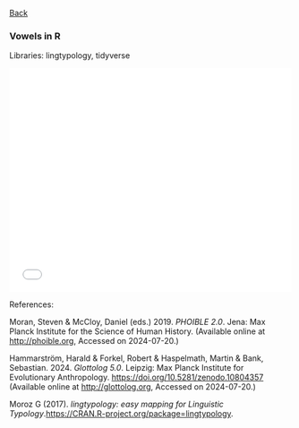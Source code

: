 [Back](https://ycvogt.github.io/my_portfolio/)


### Vowels in R

Libraries: lingtypology, tidyverse

<iframe src="images/vowels_longshorty.html" width="100%" height="400px" style="border:none;"></iframe>



References:

Moran, Steven & McCloy, Daniel (eds.) 2019. _PHOIBLE 2.0_. Jena: Max Planck Institute for the Science of Human History. (Available online at http://phoible.org, Accessed on 2024-07-20.)

Hammarström, Harald & Forkel, Robert & Haspelmath, Martin & Bank, Sebastian. 2024. _Glottolog 5.0_. Leipzig: Max Planck Institute for Evolutionary Anthropology. https://doi.org/10.5281/zenodo.10804357 (Available online at http://glottolog.org, Accessed on 2024-07-20.)

Moroz G (2017). _lingtypology: easy mapping for Linguistic Typology_.<https://CRAN.R-project.org/package=lingtypology>.
